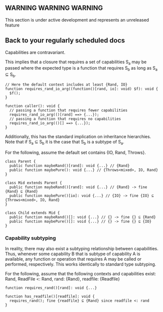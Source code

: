 ## WARNING WARNING WARNING

This section is under active development and represents an unreleased feature

## Back to your regularly scheduled docs

Capabilities are contravariant.

This implies that a closure that requires a set of capabilities S<sub>a</sub> may be passed where the expected type is a function that requires S<sub>b</sub> as long as S<sub>a</sub> ⊆ S<sub>b</sub>.

```
// Here the default context includes at least {Rand, IO}
function requires_rand_io_arg((function()[rand, io]: void) $f): void {
  $f();
}

function caller(): void {
  // passing a function that requires fewer capabilities
  requires_rand_io_arg(()[rand] ==> {...}); 
  // passing a function that requires no capabilities 
  requires_rand_io_arg(()[] ==> {...});  
}
```

Additionally, this has the standard implication on inheritance hierarchies. Note that if S<sub>a</sub> ⊆ S<sub>b</sub> it is the case that S<sub>b</sub> is a subtype of S<sub>a</sub>.

For the following, assume the default set contains {IO, Rand, Throws<mixed>}.

```
class Parent {
  public function maybeRand()[rand]: void {...} // {Rand}
  public function maybePure(): void {...} // {Throws<mixed>, IO, Rand}
}

class Mid extends Parent {
  public function maybeRand()[rand]: void {...} // {Rand} -> fine {Rand} ⊆ {Rand}
  public function maybePure()[io]: void {...} // {IO} -> fine {IO} ⊆ {Throws<mixed>, IO, Rand}
}

class Child extends Mid {
  public function maybeRand()[]: void {...} // {} -> fine {} ⊆ {Rand}
  public function maybePure()[]: void {...} // {} -> fine {} ⊆ {IO}
}
```

### Capability subtyping

In reality, there may also exist a subtyping relationship between capabilities. Thus, whenever some capability B that is subtype of capability A is available, any function or operation that requires A may be called or performed, respectively. This works identically to standard type subtyping.

For the following, assume that the following contexts and capabilities exist: Rand, ReadFile <: Rand, rand: {Rand}, readfile: {Readfile}

```
function requires_rand()[rand]: void {...}

function has_readfile()[readfile]: void {
  requires_rand(); fine {readfile} ⊆ {Rand} since readfile <: rand
}
```